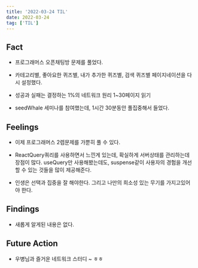 ```yaml
---
title: '2022-03-24 TIL'
date: 2022-03-24
tag: ['TIL']
---
```


## Fact

- 프로그래머스 오픈채팅방 문제를 풀었다.

- 카테고리별, 좋아요한 퀴즈별, 내가 추가한 퀴즈별, 검색 퀴즈별 페이지네이션을 다시 설정했다.

- 성공과 실패는 결정하는 1%의 네트워크 원리 1~30페이지 읽기

- seedWhale 세미나를 참여했는데, 1시간 30분동안 풀집중해서 들었다.

## Feelings

- 이제 프로그래머스 2렙문제를 가뿐히 풀 수 있다.

- ReactQuery쿼리를 사용하면서 느낀게 있는데, 확실하게 서버상태를 관리하는데 장점이 많다. useQuery만 사용해봤는데도, suspense같이 사용자의 경험을 개선할 수 있는 것들을 많이 제공해준다.

- 인생은 선택과 집중을 잘 해야한다. 그리고 나만의 희소성 있는 무기를 가지고있어야 한다.

## Findings

- 새롭게 알게된 내용은 없다.

## Future Action

- 우병님과 즐거운 네트워크 스터디 ~ ㅎㅎ
